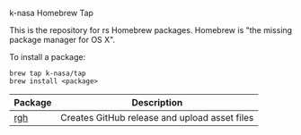 k-nasa Homebrew Tap

This is the repository for rs Homebrew packages. Homebrew is "the missing package manager for OS X".

To install a package:

```
brew tap k-nasa/tap
brew install <package>
```

| Package                              | Description                                   |
| ------------------------------------ | --------------------------------------------- |
| [rgh](https://github.com/k-nasa/rgh) | Creates GitHub release and upload asset files |
